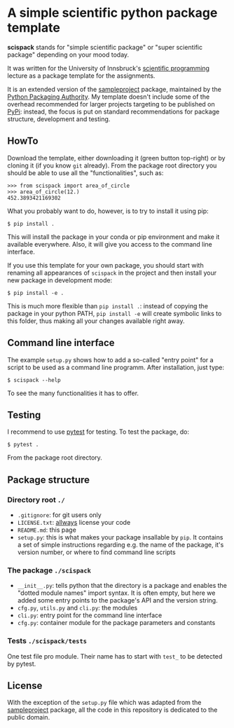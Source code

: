 # A simple scientific python package template

**scispack** stands for "simple scientific package" or "super scientific
package" depending on your mood today.

It was written for the University of Innsbruck's
[scientific programming](http://fabienmaussion.info/scientific_programming)
lecture as a package template for the assignments.

It is an extended version of the
[sampleproject](https://github.com/pypa/sampleproject) package, maintained by
the [Python Packaging Authority](https://packaging.python.org/). My
template doesn't include some of the overhead recommended for larger projects
targeting to be published on [PyPi](https://pypi.org/): instead, the focus is
put on standard recommendations for package structure, development and testing.

## HowTo

Download the template, either downloading it (green button top-right) or
by cloning it (if you know `git` already). From the package root directory
you should be able to use all the "functionalities", such as:

    >>> from scispack import area_of_circle
    >>> area_of_circle(12.)
    452.3893421169302

What you probably want to do, however, is to try to install it using pip:

    $ pip install .

This will install the package in your conda or pip environment and make it
available everywhere. Also, it will give you access to the command line
interface.

If you use this template for your own package, you should start with renaming
all appearances of ``scispack`` in the project and then install your new
package in development mode:

    $ pip install -e .

This is much more flexible than ``pip install .``: instead of copying the
package in your python PATH, ``pip install -e`` will create symbolic links
to this folder, thus making all your changes available right away.

## Command line interface

The example ``setup.py`` shows how to add a so-called "entry point" for
a script to be used as a command line programm. After installation,
just type:

    $ scispack --help

To see the many functionalities it has to offer.

## Testing

I recommend to use [pytest](https://docs.pytest.org) for testing. To test
the package, do:

    $ pytest .

From the package root directory.

## Package structure

### Directory root ``./``

- ``.gitignore``: for git users only
- ``LICENSE.txt``: [allways](https://help.github.com/articles/licensing-a-repository/) 
  license your code
- ``README.md``: this page
- ``setup.py``: this is what makes your package insallable by ``pip``. It contains 
  a set of simple instructions regarding e.g. the name of the package, it's version
  number, or where to find command line scripts
  
### The package ``./scispack``

- ``__init__.py``: tells python that the directory is a package and enables
  the  "dotted module names"  import syntax. It is often empty, but here
  we added some entry points to the package's API and the version string.
- ``cfg.py``, ``utils.py`` and ``cli.py``: the modules
- ``cli.py``: entry point for the command line interface 
- ``cfg.py``: container module for the package parameters and constants

### Tests ``./scispack/tests``

One test file pro module. Their name has to start with ``test_`` to be 
detected by pytest.

## License

With the exception of the ``setup.py`` file which was adapted from the
[sampleproject](https://github.com/pypa/sampleproject) package, all the
code in this repository is dedicated to the public domain.
